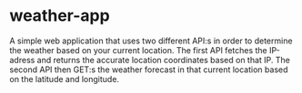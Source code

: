 # weather-app
A simple web application that uses two different API:s in order to determine the weather based on your current location. The first API fetches the IP-adress and returns the accurate location coordinates based on that IP. The second API then GET:s the weather forecast in that current location based on the latitude and longitude.
